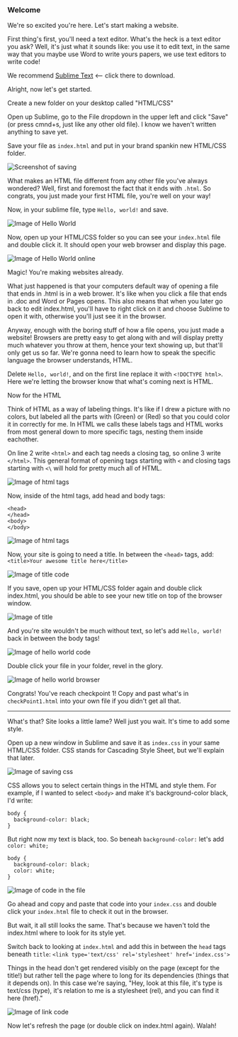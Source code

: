 ### Welcome

We're so excited you're here. Let's start making a website. 

First thing's first, you'll need a text editor. What's the heck is a text editor you ask? Well, it's just what it sounds like: you use it to edit text, in the same way that you maybe use Word to write yours papers, we use text editors to write code!

We recommend [Sublime Text](http://www.sublimetext.com/2) <-- click there to download. 

Alright, now let's get started. 

Create a new folder on your desktop called "HTML/CSS"

Open up Sublime, go to the File dropdown in the upper left and click "Save" (or press cmnd+s, just like any other old file). I know we haven't written anything to save yet. 

Save your file as `index.html` and put in your brand spankin new HTML/CSS folder.

![Screenshot of saving](http://i59.tinypic.com/33cu45i.png)

What makes an HTML file different from any other file you've always wondered? Well, first and foremost the fact that it ends with `.html`. So congrats, you just made your first HTML file, you're well on your way!

Now, in your sublime file, type `Hello, world!` and save. 

![Image of Hello World]("path")

Now, open up your HTML/CSS folder so you can see your `index.html` file and double click it. It should open your web browser and display this page.  

![Image of Hello World online]("path")

Magic! You're making websites already.

What just happened is that your computers default way of opening a file that ends in .html is in a web brower. It's like when you click a file that ends in .doc and Word or Pages opens. This also means that when you later go back to edit index.html, you'll have to right click on it and choose Sublime to open it with, otherwise you'll just see it in the browser.

Anyway, enough with the boring stuff of how a file opens, you just made a website! Browsers are pretty easy to get along with and will display pretty much whatever you throw at them, hence your text showing up, but that'll only get us so far. We're gonna need to learn how to speak the specific language the browser understands, HTML. 

Delete `Hello, world!`, and on the first line replace it with `<!DOCTYPE html>`. Here we're letting the browser know that what's coming next is HTML. 

Now for the HTML

Think of HTML as a way of labeling things. It's like if I drew a picture with no colors, but labeled all the parts with (Green) or (Red) so that you could color it in correctly for me. In HTML we calls these labels tags and HTML works from most general down to more specific tags, nesting them inside eachother. 

On line 2 write `<html>` and each tag needs a closing tag, so online 3 write `</html>`. This general format of opening tags starting with `<` and closing tags starting with `<\` will hold for pretty much all of HTML.

![Image of html tags]("path")

Now, inside of the html tags, add head and body tags:
```
<head>
</head>
<body>
</body>
```

![Image of html tags]("path")

Now, your site is going to need a title. In between the `<head>` tags, add: 
`<title>Your awesome title here</title>`

![Image of title code]("path")


If you save, open up your HTML/CSS folder again and double click index.html, you should be able to see your new title on top of the browser window. 

![Image of title]("path")

And you're site wouldn't be much without text, so let's add `Hello, world!` back in between the body tags!

![Image of hello world code]("path")

Double click your file in your folder, revel in the glory. 

![Image of hello world browser]("path")

Congrats! You've reach checkpoint 1! Copy and past what's in `checkPoint1.html` into your own file if you didn't get all that. 

------

What's that? Site looks a little lame? Well just you wait. It's time to add some style. 

Open up a new window in Sublime and save it as `index.css` in your same HTML/CSS folder. CSS stands for Cascading Style Sheet, but we'll explain that later. 

![Image of saving css]("path")

CSS allows you to select certain things in the HTML and style them. For example, if I wanted to select `<body>` and make it's background-color black, I'd write:
```
body {
  background-color: black;
}
```
But right now my text is black, too. So beneah `background-color:` let's add `color: white;`

```
body {
  background-color: black;
  color: white;
}
```

![Image of code in the file]("path")

Go ahead and copy and paste that code into your `index.css` and double click your `index.html` file to check it out in the browser. 

But wait, it all still looks the same. That's because we haven't told the index.html where to look for its style yet. 

Switch back to looking at `index.html` and add this in between the `head` tags beneath `title`:
`<link type='text/css' rel='stylesheet' href='index.css'>`

Things in the head don't get rendered visibly on the page (except for the title!) but rather tell the page where to long for its dependencies (things that it depends on). In this case we're saying, "Hey, look at this file, it's type is text/css (type), it's relation to me is a stylesheet (rel), and you can find it here (href)."

![Image of link code]("path")

Now let's refresh the page (or double click on index.html again). Walah! 
